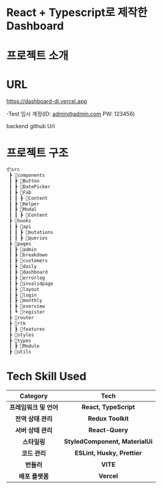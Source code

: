 # React + Typescript로 제작한 Dashboard

# 프로젝트 소개


# URL
https://dashboard-dj.vercel.app

-Test 임시 계정(ID: admin@admin.com PW: 123456)


backend github Url


# 프로젝트 구조
```bash
📦src
 ┣ 📂components
 ┃ ┣ 📂Button
 ┃ ┣ 📂DatePicker
 ┃ ┣ 📂Fab
 ┃ ┃ ┣ 📂Content
 ┃ ┣ 📂Helper
 ┃ ┣ 📂Modal
 ┃ ┃ ┣ 📂Content
 ┣ 📂hooks
 ┃ ┣ 📂api
 ┃ ┃ ┣ 📂mutations
 ┃ ┃ ┣ 📂queries
 ┣ 📂pages
 ┃ ┣ 📂admin
 ┃ ┣ 📂breakdown
 ┃ ┣ 📂customers
 ┃ ┣ 📂daily
 ┃ ┣ 📂dashboard
 ┃ ┣ 📂errorlog
 ┃ ┣ 📂invalidpage
 ┃ ┣ 📂layout
 ┃ ┣ 📂login
 ┃ ┣ 📂monthly
 ┃ ┣ 📂overview
 ┃ ┗ 📂register
 ┣ 📂router
 ┣ 📂rtk
 ┃ ┣ 📂features
 ┣ 📂styles
 ┣ 📂types
 ┃ ┣ 📂Module
 ┣ 📂utils
```

# Tech Skill Used
|Category|Tech|
|:-:|:-:|
|**프레임워크 및 언어**|**React, TypeScript**|
|**전역 상태 관리**|**Redux Toolkit**|
|**서버 상태 관리**|**React-Query**|
|**스타일링**|**StyledComponent, MaterialUi**|
|**코드 관리**|**ESLint, Husky, Prettier**|
|**번들러**|**VITE**|
|**배포 플랫폼**|**Vercel**|
